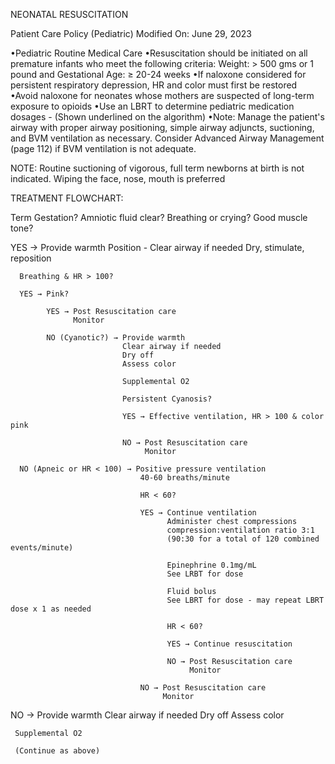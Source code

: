NEONATAL RESUSCITATION

Patient Care Policy (Pediatric)
Modified On: June 29, 2023

•Pediatric Routine Medical Care
•Resuscitation should be initiated on all premature infants who meet the following criteria:
Weight: > 500 gms or 1 pound and Gestational Age: ≥ 20-24 weeks
•If naloxone considered for persistent respiratory depression, HR and color must first be restored
•Avoid naloxone for neonates whose mothers are suspected of long-term exposure to opioids
•Use an LBRT to determine pediatric medication dosages - (Shown underlined on the algorithm)
•Note: Manage the patient's airway with proper airway positioning, simple airway adjuncts, suctioning, and BVM ventilation as necessary. Consider Advanced Airway Management (page 112) if BVM ventilation is not adequate.

NOTE: Routine suctioning of vigorous, full term newborns at birth is not indicated. Wiping the face, nose, mouth is preferred

TREATMENT FLOWCHART:

Term Gestation?
Amniotic fluid clear?
Breathing or crying?
Good muscle tone?

YES → Provide warmth
      Position - Clear airway if needed
      Dry, stimulate, reposition
      
      Breathing & HR > 100?
      
      YES → Pink?
            
            YES → Post Resuscitation care
                  Monitor
            
            NO (Cyanotic?) → Provide warmth
                             Clear airway if needed
                             Dry off
                             Assess color
                             
                             Supplemental O2
                             
                             Persistent Cyanosis?
                             
                             YES → Effective ventilation, HR > 100 & color pink
                             
                             NO → Post Resuscitation care
                                  Monitor
      
      NO (Apneic or HR < 100) → Positive pressure ventilation
                                 40-60 breaths/minute
                                 
                                 HR < 60?
                                 
                                 YES → Continue ventilation
                                       Administer chest compressions
                                       compression:ventilation ratio 3:1
                                       (90:30 for a total of 120 combined events/minute)
                                       
                                       Epinephrine 0.1mg/mL
                                       See LRBT for dose
                                       
                                       Fluid bolus
                                       See LBRT for dose - may repeat LBRT dose x 1 as needed
                                       
                                       HR < 60?
                                       
                                       YES → Continue resuscitation
                                       
                                       NO → Post Resuscitation care
                                            Monitor
                                 
                                 NO → Post Resuscitation care
                                      Monitor

NO → Provide warmth
     Clear airway if needed
     Dry off
     Assess color
     
     Supplemental O2
     
     (Continue as above)

